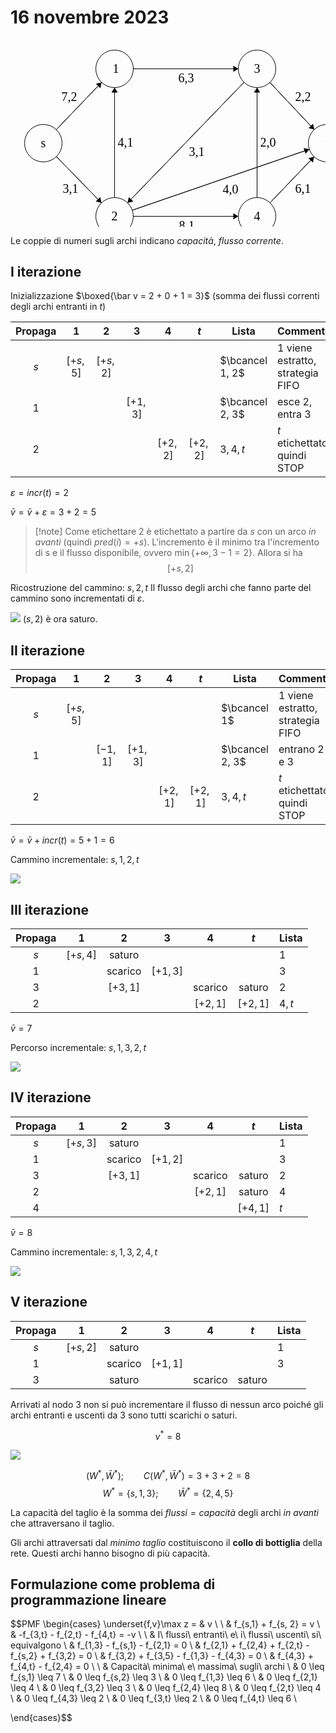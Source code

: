# 16 novembre 2023

<?xml version="1.0" standalone="no"?>
<!DOCTYPE svg PUBLIC "-//W3C//DTD SVG 1.1//EN" "https://www.w3.org/Graphics/SVG/1.1/DTD/svg11.dtd">

<svg width="540" height="320" version="1.1" xmlns="http://www.w3.org/2000/svg">
	<ellipse stroke="black" stroke-width="1" fill="none" cx="52.5" cy="165.5" rx="30" ry="30"/>
	<text x="48.5" y="171.5" font-family="Times New Roman" font-size="20">s</text>
	<ellipse stroke="black" stroke-width="1" fill="none" cx="166.5" cy="46.5" rx="30" ry="30"/>
	<text x="163.5" y="52.5" font-family="Times New Roman" font-size="20">1</text>
	<ellipse stroke="black" stroke-width="1" fill="none" cx="166.5" cy="282.5" rx="30" ry="30"/>
	<text x="161.5" y="288.5" font-family="Times New Roman" font-size="20">2</text>
	<ellipse stroke="black" stroke-width="1" fill="none" cx="394.5" cy="282.5" rx="30" ry="30"/>
	<text x="389.5" y="288.5" font-family="Times New Roman" font-size="20">4</text>
	<ellipse stroke="black" stroke-width="1" fill="none" cx="394.5" cy="46.5" rx="30" ry="30"/>
	<text x="389.5" y="52.5" font-family="Times New Roman" font-size="20">3</text>
	<ellipse stroke="black" stroke-width="1" fill="none" cx="506.5" cy="165.5" rx="30" ry="30"/>
	<text x="503.5" y="171.5" font-family="Times New Roman" font-size="20">t</text>
	<polygon stroke="black" stroke-width="1" points="73.253,143.837 145.747,68.163"/>
	<polygon fill="black" stroke-width="1" points="145.747,68.163 136.602,70.481 143.823,77.399"/>
	<text x="81.5" y="97.5" font-family="Times New Roman" font-size="20">7,2</text>
	<polygon stroke="black" stroke-width="1" points="73.436,186.987 145.564,261.013"/>
	<polygon fill="black" stroke-width="1" points="145.564,261.013 143.562,251.794 136.4,258.773"/>
	<text x="83.5" y="244.5" font-family="Times New Roman" font-size="20">3,1</text>
	<polygon stroke="black" stroke-width="1" points="196.5,282.5 364.5,282.5"/>
	<polygon fill="black" stroke-width="1" points="364.5,282.5 356.5,277.5 356.5,287.5"/>
	<text x="269.5" y="303.5" font-family="Times New Roman" font-size="20">8,1</text>
	<polygon stroke="black" stroke-width="1" points="415.245,260.829 485.755,187.171"/>
	<polygon fill="black" stroke-width="1" points="485.755,187.171 476.611,189.493 483.835,196.408"/>
	<text x="455.5" y="244.5" font-family="Times New Roman" font-size="20">6,1</text>
	<polygon stroke="black" stroke-width="1" points="415.061,68.346 485.939,143.654"/>
	<polygon fill="black" stroke-width="1" points="485.939,143.654 484.097,134.402 476.815,141.255"/>
	<text x="455.5" y="97.5" font-family="Times New Roman" font-size="20">2,2</text>
	<polygon stroke="black" stroke-width="1" points="196.5,46.5 364.5,46.5"/>
	<polygon fill="black" stroke-width="1" points="364.5,46.5 356.5,41.5 356.5,51.5"/>
	<text x="268.5" y="67.5" font-family="Times New Roman" font-size="20">6,3</text>
	<polygon stroke="black" stroke-width="1" points="166.5,252.5 166.5,76.5"/>
	<polygon fill="black" stroke-width="1" points="166.5,76.5 161.5,84.5 171.5,84.5"/>
	<text x="171.5" y="170.5" font-family="Times New Roman" font-size="20">4,1</text>
	<polygon stroke="black" stroke-width="1" points="194.867,272.738 478.133,175.262"/>
	<polygon fill="black" stroke-width="1" points="478.133,175.262 468.941,173.137 472.195,182.593"/>
	<text x="339.5" y="245.5" font-family="Times New Roman" font-size="20">4,0</text>
	<polygon stroke="black" stroke-width="1" points="394.5,252.5 394.5,76.5"/>
	<polygon fill="black" stroke-width="1" points="394.5,76.5 389.5,84.5 399.5,84.5"/>
	<text x="399.5" y="170.5" font-family="Times New Roman" font-size="20">2,0</text>
	<polygon stroke="black" stroke-width="1" points="373.656,68.076 187.344,260.924"/>
	<polygon fill="black" stroke-width="1" points="187.344,260.924 196.499,258.645 189.307,251.697"/>
	<text x="285.5" y="185.5" font-family="Times New Roman" font-size="20">3,1</text>
</svg>

Le coppie di numeri sugli archi indicano $capacità,\ flusso\ corrente$.

## I iterazione

Inizializzazione $\boxed{\bar v = 2 + 0 + 1 = 3}$ (somma dei flussi correnti degli archi entranti in $t$)

| Propaga |   $1$    |   $2$    |   $3$    |   $4$    |   $t$    | Lista           | Commento                           |
|:-------:|:--------:|:--------:|:--------:|:--------:|:--------:| --------------- | ---------------------------------- |
|   $s$   | $[+s,5]$ | $[+s,2]$ |          |          |          | $\bcancel 1, 2$ | $1$ viene estratto, strategia FIFO |
|   $1$   |          |          | $[+1,3]$ |          |          | $\bcancel 2, 3$ | esce $2$, entra $3$                |
|   $2$   |          |          |          | $[+2,2]$ | $[+2,2]$ | $3,4,t$           | $t$ etichettato, quindi STOP       | 

$\varepsilon = incr(t) = 2$

$\bar v = \bar v + \varepsilon = 3 + 2 = 5$

> [!note] Come etichettare
> $2$ è etichettato a partire da $s$ con un arco *in avanti* (quindi $pred(i)=+s$). L'incremento è il minimo tra l'incremento di s e il flusso disponibile, ovvero $\min\{+\infty, 3-1=2\}$. Allora si ha $$[+s,2]$$

Ricostruzione del cammino: $s,2,t$
Il flusso degli archi che fanno parte del cammino sono incrementati di $\varepsilon$.

![](static/prima-iterazione.png)
$(s,2)$ è ora saturo.
## II iterazione

| Propaga |   $1$    |   $2$    |   $3$    |   $4$    |   $t$    | Lista           | Commento                           |
|:-------:|:--------:|:--------:|:--------:|:--------:|:--------:| --------------- | ---------------------------------- |
|   $s$   | $[+s,5]$ |          |          |          |          | $\bcancel 1$    | $1$ viene estratto, strategia FIFO |
|   $1$   |          | $[-1,1]$ | $[+1,3]$ |          |          | $\bcancel 2, 3$ | entrano $2$ e $3$                  |
|   $2$   |          |          |          | $[+2,1]$ | $[+2,1]$ | $3,4,t$         | $t$ etichettato, quindi STOP       | 

$\bar v = \bar v + incr(t) = 5 + 1 = 6$

Cammino incrementale: $s,1,2,t$

![](static/seconda-iterazione.png)

## III iterazione

| Propaga |   $1$    |   $2$   |   $3$    |   $4$    |   $t$    | Lista        |
|:-------:|:--------:|:-------:|:--------:|:--------:|:--------:| ------------ |
|   $s$   | $[+s,4]$ | saturo  |          |          |          | $1$ |
|   $1$   |          | scarico | $[+1,3]$ |          |          | $3$          | 
|   $3$   |          |  $[+3,1]$       |          | scarico | saturo | $2$      |
|   $2$   |          |         |          | $[+2,1]$ | $[+2,1]$ | $4,t$      |

$\bar v = 7$

Percorso incrementale: $s,1,3,2,t$

![](static/terza-iterazione.png)

## IV iterazione

| Propaga |   $1$    |   $2$    |   $3$    |   $4$    |   $t$    | Lista |
|:-------:|:--------:|:--------:|:--------:|:--------:|:--------:| ----- |
|   $s$   | $[+s,3]$ |  saturo  |          |          |          | $1$   |
|   $1$   |          | scarico  | $[+1,2]$ |          |          | $3$   |
|   $3$   |          | $[+3,1]$ |          | scarico  |  saturo  | $2$   |
|   $2$   |          |          |          | $[+2,1]$ |  saturo  | $4$   |
|   $4$   |          |          |          |          | $[+4,1]$ | $t$   | 

$\bar v = 8$

Cammino incrementale: $s,1,3,2,4,t$

![](static/quarta-iterazione.png)

## V iterazione

| Propaga |   $1$    |   $2$   |   $3$    |   $4$   |  $t$   | Lista |
|:-------:|:--------:|:-------:|:--------:|:-------:|:------:| ----- |
|   $s$   | $[+s,2]$ | saturo  |          |         |        | $1$   |
|   $1$   |          | scarico | $[+1,1]$ |         |        | $3$   |
|   $3$   |          | saturo  |          | scarico | saturo |       |

Arrivati al nodo $3$ non si può incrementare il flusso di nessun arco poiché gli archi entranti e uscenti da $3$ sono tutti scarichi o saturi. 

$$v^* = 8$$

![](static/quinta-iterazione.png)

$$(W^*, \bar W^*);\qquad C(W^*,\bar W^*) = 3 + 3 + 2 = 8$$
$$W^* = \{s, 1, 3\};\qquad \bar W^* = \{2, 4, 5\}$$

La capacità del taglio è la somma dei $flussi=capacità$ degli archi *in avanti* che attraversano il taglio.

Gli archi attraversati dal *minimo taglio* costituiscono il **collo di bottiglia** della rete. Questi archi hanno bisogno di più capacità.

## Formulazione come problema di programmazione lineare

$$PMF \begin{cases} \underset{f,v}\max z = & v \\
\\
& f_{s,1} + f_{s, 2} = v \\
& -f_{3,t} - f_{2,t} - f_{4,t} = -v \\
\\
& I\ flussi\ entranti\ e\ i\ flussi\ uscenti\ si\ equivalgono \\
& f_{1,3} - f_{s,1} - f_{2,1} = 0 \\
& f_{2,1} + f_{2,4} + f_{2,t} - f_{s,2} + f_{3,2} = 0 \\
& f_{3,2} + f_{3,5} - f_{1,3} - f_{4,3} = 0 \\
& f_{4,3} + f_{4,t} - f_{2,4} = 0 \\
\\
& Capacità\ minima\ e\ massima\ sugli\ archi \\
& 0 \leq f_{s,1} \leq 7 \\
& 0 \leq f_{s,2} \leq 3 \\
& 0 \leq f_{1,3} \leq 6 \\
& 0 \leq f_{2,1} \leq 4 \\
& 0 \leq f_{3,2} \leq 3 \\
& 0 \leq f_{2,4} \leq 8 \\
& 0 \leq f_{2,t} \leq 4 \\
& 0 \leq f_{4,3} \leq 2 \\
& 0 \leq f_{3,t} \leq 2 \\
& 0 \leq f_{4,t} \leq 6 \\



\end{cases}$$